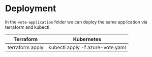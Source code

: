 # Deployment

In the `vote-application` folder we can deploy the same application via terraform and kubectl.

|Terraform |Kubernetes|
|---|---|
|terraform apply|kubectl apply -f azure-vote.yaml|
